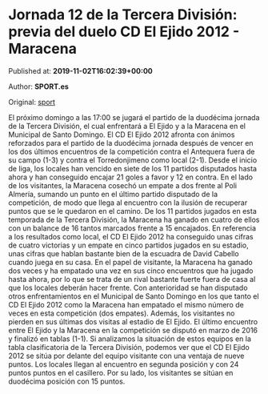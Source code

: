 
# Jornada 12 de la Tercera División: previa del duelo CD El Ejido 2012 - Maracena

Published at: **2019-11-02T16:02:39+00:00**

Author: **SPORT.es**

Original: [sport](https://www.sport.es/es/noticias/tercera-division/jornada-12-de-la-tercera-division-previa-del-duelo-cd-el-ejido-2012---maracena-7711678)

El próximo domingo a las 17:00 se jugará el partido de la duodécima jornada de la Tercera División, el cual enfrentará a El Ejido y a la Maracena en el Municipal de Santo Domingo.
El CD El Ejido 2012 afronta con ánimos reforzados para el partido de la duodécima jornada después de vencer en los dos últimos encuentros de la competición contra el Antequera fuera de su campo (1-3) y contra el Torredonjimeno como local (2-1). Desde el inicio de liga, los locales han vencido en siete de los 11 partidos disputados hasta ahora y han conseguido encajar 21 goles a favor y 12 en contra.
En el lado de los visitantes, la Maracena cosechó un empate a dos frente al Poli Almería, sumando un punto en el último partido disputado de la competición, de modo que llega al encuentro con la ilusión de recuperar puntos que se le quedaron en el camino. De los 11 partidos jugados en esta temporada de la Tercera División, la Maracena ha ganado en cuatro de ellos con un balance de 16 tantos marcados frente a 15 encajados.
En referencia a los resultados como local, el CD El Ejido 2012 ha conseguido unas cifras de cuatro victorias y un empate en cinco partidos jugados en su estadio, unas cifras que hablan bastante bien de la escuadra de David Cabello cuando juega en su casa. En el papel de visitante, la Maracena ha ganado dos veces y ha empatado una vez en sus cinco encuentros que ha jugado hasta ahora, por lo que se trata de un rival bastante fuerte fuera de casa al que los locales deberán hacer frente.
Con anterioridad se han disputado otros enfrentamientos en el Municipal de Santo Domingo en los que tanto el CD El Ejido 2012 como la Maracena han empatado el mismo número de veces en esta competición (dos empates). Además, los visitantes no pierden en sus últimas dos visitas al estadio de El Ejido. El último encuentro entre El Ejido y la Maracena en la competición se disputó en marzo de 2016 y finalizó en tablas (1-1).
Si analizamos la situación de estos equipos en la tabla clasificatoria de la Tercera División, podemos ver que el CD El Ejido 2012 se sitúa por delante del equipo visitante con una ventaja de nueve puntos. Los locales llegan al encuentro en segunda posición y con 24 puntos puntos en el casillero. Por su lado, los visitantes se sitúan en duodécima posición con 15 puntos.
